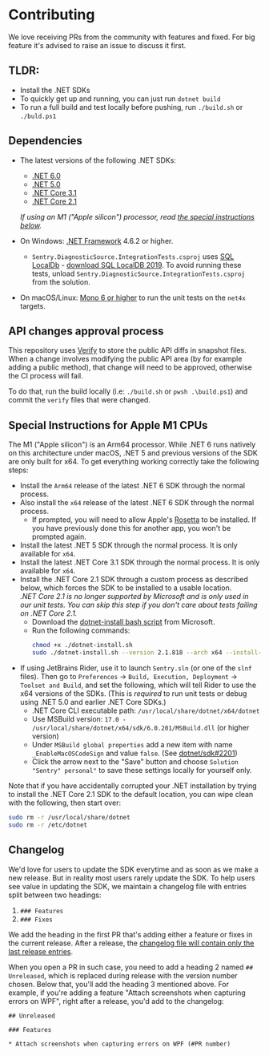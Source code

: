 # Contributing

We love receiving PRs from the community with features and fixed. 
For big feature it's advised to raise an issue to discuss it first.

## TLDR:

* Install the .NET SDKs
* To quickly get up and running, you can just run `dotnet build`
* To run a full build and test locally before pushing, run `./build.sh` or `./buld.ps1`

## Dependencies

* The latest versions of the following .NET SDKs:
  - [.NET 6.0](https://dotnet.microsoft.com/download/dotnet/6.0)
  - [.NET 5.0](https://dotnet.microsoft.com/download/dotnet/5.0)
  - [.NET Core 3.1](https://dotnet.microsoft.com/download/dotnet/3.1)
  - [.NET Core 2.1](https://dotnet.microsoft.com/download/dotnet/2.1)

  *If using an M1 ("Apple silicon") processor, read [the special instructions below](#special-instructions-for-apple-m1-cpus).*

* On Windows: [.NET Framework](https://dotnet.microsoft.com/download/dotnet-framework) 4.6.2 or higher.
  - `Sentry.DiagnosticSource.IntegrationTests.csproj` uses [SQL LocalDb](https://docs.microsoft.com/en-us/sql/database-engine/configure-windows/sql-server-express-localdb) - [download SQL LocalDB 2019](https://download.microsoft.com/download/7/c/1/7c14e92e-bdcb-4f89-b7cf-93543e7112d1/SqlLocalDB.msi). To avoid running these tests, unload `Sentry.DiagnosticSource.IntegrationTests.csproj` from the solution.
* On macOS/Linux: [Mono 6 or higher](https://www.mono-project.com/download/stable) to run the unit tests on the `net4x` targets.

## API changes approval process

This repository uses [Verify](https://github.com/VerifyTests/Verify) to store the public API diffs in snapshot files.
When a change involves modifying the public API area (by for example adding a public method),
that change will need to be approved, otherwise the CI process will fail.

To do that, run the build locally (i.e: `./build.sh` or `pwsh .\build.ps1`)
and commit the `verify` files that were changed.


## Special Instructions for Apple M1 CPUs

The M1 ("Apple silicon") is an Arm64 processor. While .NET 6 runs natively on this architecture under macOS, .NET 5 and previous versions of the SDK are only built for x64. To get everything working correctly take the following steps:

- Install the `Arm64` release of the latest .NET 6 SDK through the normal process.
- Also install the `x64` release of the latest .NET 6 SDK through the normal process.
  - If prompted, you will need to allow Apple's [Rosetta](https://support.apple.com/HT211861) to be installed.  If you have previously done this for another app, you won't be prompted again.
- Install the latest .NET 5 SDK through the normal process.  It is only available for `x64`.
- Install the latest .NET Core 3.1 SDK through the normal process.  It is only available for `x64`.
- Install the .NET Core 2.1 SDK through a custom process as described below, which forces the SDK to be installed to a usable location.  
  *.NET Core 2.1 is no longer supported by Microsoft and is only used in our unit tests.  You can skip this step if you don't care about tests failing on .NET Core 2.1.*
  - Download the [dotnet-install bash script](https://dot.net/v1/dotnet-install.sh) from Microsoft.
  - Run the following commands:
    ```sh
    chmod +x ./dotnet-install.sh
    sudo ./dotnet-install.sh --version 2.1.818 --arch x64 --install-dir /usr/local/share/dotnet/x64
     ```
- If using JetBrains Rider, use it to launch `Sentry.sln` (or one of the `slnf` files).  Then go to `Preferences` -> `Build, Execution, Deployment` -> `Toolset and Build`, and set the following, which will tell Rider to use the x64 versions of the SDKs.  (This is *required* to run unit tests or debug using .NET 5.0 and earlier .NET Core SDKs.)
  - .NET Core CLI executable path: `/usr/local/share/dotnet/x64/dotnet`
  - Use MSBuild version: `17.0 - /usr/local/share/dotnet/x64/sdk/6.0.201/MSBuild.dll` (or higher version)
  - Under `MSBuild global properties` add a new item with name `_EnableMacOSCodeSign` and value `false`.  (See [dotnet/sdk#2201](https://github.com/dotnet/sdk/issues/22201#issuecomment-1089129133))
  - Click the arrow next to the "Save" button and choose `Solution "Sentry" personal"` to save these settings locally for yourself only.

Note that if you have accidentally corrupted your .NET installation by trying to install the .NET Core 2.1 SDK to the default location, you can wipe clean with the following, then start over:

```sh
sudo rm -r /usr/local/share/dotnet
sudo rm -r /etc/dotnet
```

## Changelog

We'd love for users to update the SDK everytime and as soon as we make a new release. But in reality most users rarely update the SDK.
To help users see value in updating the SDK, we maintain a changelog file with entries split between two headings:

1. `### Features` 
2. `### Fixes`

We add the heading in the first PR that's adding either a feature or fixes in the current release.
After a release, the [changelog file will contain only the last release entries](https://github.com/getsentry/sentry-dotnet/blob/3.16.0/CHANGELOG.md).

When you open a PR in such case, you need to add a heading 2 named `## Unreleased`, which is replaced during release with the version number chosen.
Below that, you'll add the heading 3 mentioned above. For example, if you're adding a feature "Attach screenshots when capturing errors on WPF", right after a release, you'd add to the changelog:

```
## Unreleased

### Features

* Attach screenshots when capturing errors on WPF (#PR number)
